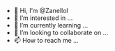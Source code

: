 - 👋 Hi, I’m @Zanellol
- 👀 I’m interested in ...
- 🌱 I’m currently learning ...
- 💞️ I’m looking to collaborate on ...
- 📫 How to reach me ...

<!---
Zanellol/Zanellol is a ✨ special ✨ repository because its `README.md` (this file) appears on your GitHub profile.
You can click the Preview link to take a look at your changes.
--->
